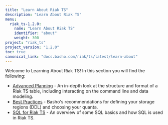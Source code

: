 ```yaml
---
title: "Learn About Riak TS"
description: "Learn About Riak TS"
menu:
  riak_ts-1.2.0:
    name: "Learn About Riak TS"
    identifier: "about"
    weight: 300
project: "riak_ts"
project_version: "1.2.0"
toc: true
canonical_link: "docs.basho.com/riak/ts/latest/learn-about"
---
```


[advancedplanning]: http://docs.basho.com/riakts/1.2.0/learn-about/advancedplanning
[bestpractices]: http://docs.basho.com/riakts/1.2.0/learn-about/bestpractices
[sqlriakts]: http://docs.basho.com/riakts/1.2.0/learn-about/sqlriakts


Welcome to Learning About Riak TS! In this section you will find the following:

* [Advanced Planning][advancedplanning] - An in-depth look at the structure and format of a Riak TS table, including interacting on the command line and data modeling.
* [Best Practices][bestpractices] - Basho's recommendations for defining your storage regions (DDL) and choosing your quanta.
* [SQL for Riak TS][sqlriakts] - An overview of some SQL basics and how SQL is used in Riak TS.
